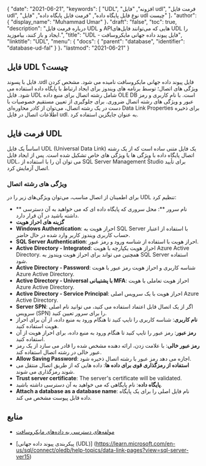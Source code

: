 {
  "date": "2021-06-21",
  "keywords": [
"UDL",
"افزونه",
"فایل udl",
"فرمت فایل udl",
"نوع فایل پایگاه داده",
"فرمت فایل پایگاه داده",
"فایل udl چیست"
]،
  "author": {
    "display_name": "Muhammad Umar"
}،
  "draft": "false",
  "toc": true,
  "description": "درباره فرمت فایل UDL و APIهایی که می‌توانند فایل‌های UDL را ایجاد و باز کنند، بیاموزید.",
  "title": "UDL - فایل پیوند داده جهانی مایکروسافت",
  "linktitle": "UDL",
  "menu": {
    "docs": {
      "parent": "database",
      "identifier": "database-ud-fal"
}
}،
  "lastmod": "2021-06-21"
}

## فایل UDL چیست؟
فایل با پسوند .udl فایل پیوند داده جهانی مایکروسافت نامیده می شود. مشخص کردن ویژگی های اتصال؛ توسط برنامه های ویندوز برای ایجاد ارتباط با پایگاه داده استفاده می شود. فایل UDL شامل رشته اتصال برای منبع داده OLE DB است. با نام کاربری و رمز عبور و ویژگی های رشته اتصال ضروری. برای جلوگیری از تعیین مستقیم خصوصیات با دست در یک رشته اتصال، می‌توان از کادر محاوره‌ای Data Link Properties برای ذخیره اطلاعات اتصال در فایل udl. به عنوان جایگزین استفاده کرد.

## فرمت فایل UDL
اساساً یک فایل UDL (Universal Data Link) یک فایل متنی ساده است که از یک رشته اتصال پایگاه داده با ویژگی ها یا ویژگی های خاص تشکیل شده است. پس از ایجاد فایل UDL، می توان آن را با استفاده از SQL Server Management Studio برای تأیید اتصال آزمایش کرد.

### ویژگی های رشته اتصال
برای اطمینان از اتصال مناسب، می‌توان ویژگی‌های زیر را در UDL تنظیم کرد:

- ** نام سرور **: محل سروری که پایگاه داده ای که می خواهید به آن دسترسی داشته باشید در آن قرار دارد.
- **گزینه های احراز هویت**
- **Windows Authentication**: احراز هویت به SQL Server با استفاده از اعتبار حساب کاربری ویندوز کاربر وارد شده در حال حاضر.
- **SQL Server Authentication**: احراز هویت با استفاده از شناسه ورود و رمز عبور.
- **Active Directory - Integrated**: احراز هویت یکپارچه با هویت Azure Active Directory. همچنین می تواند برای احراز هویت ویندوز به SQL Server استفاده شود.
- **Active Directory - Password**: شناسه کاربری و احراز هویت رمز عبور با هویت Azure Active Directory.
- **Active Directory - Universal با پشتیبانی MFA**: احراز هویت تعاملی با هویت Azure Active Directory.
- **Active Directory - Service Principal**: احراز هویت با یک سرویس اصلی Azure Active Directory.
- **Server SPN**: اگر از یک اتصال قابل اعتماد استفاده می کنید، می توانید نام اصلی سرویس (SPN) را برای سرور تعیین کنید.
- **نام کاربری**: شناسه کاربری را تایپ کنید تا هنگام ورود به منبع داده، از آن برای احراز هویت استفاده کنید.
- **رمز عبور**: رمز عبور را تایپ کنید تا هنگام ورود به منبع داده، برای احراز هویت از آن استفاده کنید.
- **رمز عبور خالی**: با علامت زدن، ارائه دهنده مشخص شده را قادر می سازد از یک رمز عبور خالی در رشته اتصال استفاده کند.
- **Allow Saving Password**: اجازه می دهد رمز عبور با رشته اتصال ذخیره شود.
- **استفاده از رمزگذاری قوی برای داده ها**: داده هایی که از طریق اتصال منتقل می شوند رمزگذاری می شوند.
- **Trust server certificate**: The server's certificate will be validated.
- **پایگاه داده**: نام پایگاهی که می خواهید به آن دسترسی داشته باشید.
- **Attach a database as a database name**: نام فایل اصلی را برای یک پایگاه داده قابل پیوست مشخص می کند.

## منابع ##

* [مولفه‌های دسترسی به داده‌های مایکروسافت](https://en.wikipedia.org/wiki/Microsoft_Data_Access_Components#Universal_data_link)

* [پیکربندی پیوند داده جهانی (UDL)] (https://learn.microsoft.com/en-us/sql/connect/oledb/help-topics/data-link-pages?view=sql-server-ver15)


